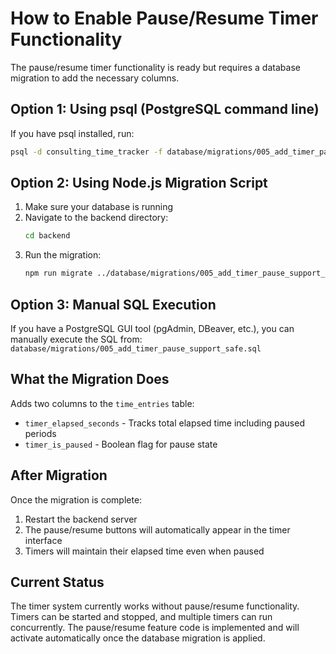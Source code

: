 # How to Enable Pause/Resume Timer Functionality

The pause/resume timer functionality is ready but requires a database migration to add the necessary columns.

## Option 1: Using psql (PostgreSQL command line)

If you have psql installed, run:

```bash
psql -d consulting_time_tracker -f database/migrations/005_add_timer_pause_support.sql
```

## Option 2: Using Node.js Migration Script

1. Make sure your database is running
2. Navigate to the backend directory:
   ```bash
   cd backend
   ```
3. Run the migration:
   ```bash
   npm run migrate ../database/migrations/005_add_timer_pause_support_safe.sql
   ```

## Option 3: Manual SQL Execution

If you have a PostgreSQL GUI tool (pgAdmin, DBeaver, etc.), you can manually execute the SQL from:
`database/migrations/005_add_timer_pause_support_safe.sql`

## What the Migration Does

Adds two columns to the `time_entries` table:
- `timer_elapsed_seconds` - Tracks total elapsed time including paused periods
- `timer_is_paused` - Boolean flag for pause state

## After Migration

Once the migration is complete:
1. Restart the backend server
2. The pause/resume buttons will automatically appear in the timer interface
3. Timers will maintain their elapsed time even when paused

## Current Status

The timer system currently works without pause/resume functionality. Timers can be started and stopped, and multiple timers can run concurrently. The pause/resume feature code is implemented and will activate automatically once the database migration is applied.